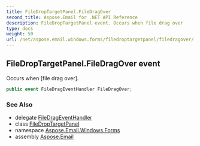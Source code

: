 ```yaml
---
title: FileDropTargetPanel.FileDragOver
second_title: Aspose.Email for .NET API Reference
description: FileDropTargetPanel event. Occurs when file drag over
type: docs
weight: 50
url: /net/aspose.email.windows.forms/filedroptargetpanel/filedragover/
---
```

## FileDropTargetPanel.FileDragOver event

Occurs when [file drag over].

```csharp
public event FileDragEventHandler FileDragOver;
```

### See Also

* delegate [FileDragEventHandler](../../filedrageventhandler/)
* class [FileDropTargetPanel](../)
* namespace [Aspose.Email.Windows.Forms](../../filedroptargetpanel/)
* assembly [Aspose.Email](../../../)


